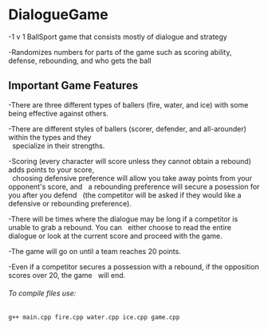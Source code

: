 # DialogueGame
-1 v 1 BallSport game that consists mostly of dialogue and strategy

-Randomizes numbers for parts of the game such as scoring ability, defense, rebounding, and who gets the ball

## Important Game Features

-There are three different types of ballers (fire, water, and ice) with some being effective against others.

-There are different styles of ballers (scorer, defender, and all-arounder) within the types and they      
 &nbsp;&nbsp;specialize in their strengths.
  
-Scoring (every character will score unless they cannot obtain a rebound) adds points to your score,       
 &nbsp;&nbsp;choosing defensive preference will allow you take away points from your opponent's score, and
 &nbsp;&nbsp;a rebounding preference will secure a posession for you after you defend
 &nbsp;&nbsp;(the competitor will be asked if they would like a defensive or rebounding preference).
  
-There will be times where the dialogue may be long if a competitor is unable to grab a rebound. You can
 &nbsp;&nbsp;either choose to read the entire dialogue or look at the current score and proceed with the game.
  
-The game will go on until a team reaches 20 points.
 
-Even if a competitor secures a possession with a rebound, if the opposition scores over 20, the game
 &nbsp;&nbsp;will end.
  
###### To compile files use: 
  ```
  g++ main.cpp fire.cpp water.cpp ice.cpp game.cpp
  ```
